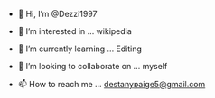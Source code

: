 - 👋 Hi, I’m @Dezzi1997

- 👀 I’m interested in ... wikipedia

- 🌱 I’m currently learning ... Editing

- 💞️ I’m looking to collaborate on ... myself

- 📫 How to reach me ...
destanypaige5@gmail.com

<!---
Dezzi1997/Dezzi1997 is a ✨ special ✨ repository because its `README.md` (this file) appears on your GitHub profile.
You can click the Preview link to take a look at your changes.
--->
